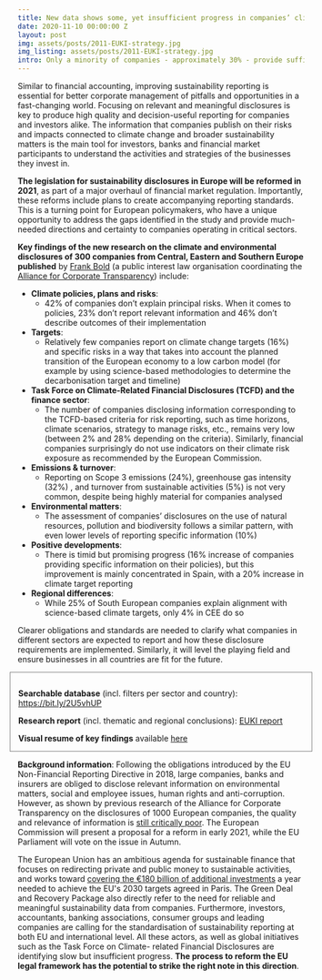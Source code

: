 ```yaml
---
title: New data shows some, yet insufficient progress in companies’ climate and environmental disclosures at a turning point for sustainability reporting in Europe
date: 2020-11-10 00:00:00 Z
layout: post
img: assets/posts/2011-EUKI-strategy.jpg
img_listing: assets/posts/2011-EUKI-strategy.jpg
intro: Only a minority of companies - approximately 30% - provide sufficiently detailed information on their climate policies and risks that allows to understand their development, position, performance and impact
---
```


Similar to financial accounting, improving sustainability reporting is essential for better corporate management of pitfalls and opportunities in a fast-changing world. Focusing on relevant and meaningful disclosures is key to produce high quality and decision-useful reporting for companies and investors alike. The information that companies publish on their risks and impacts connected to climate change and broader sustainability matters is the main tool for investors, banks and financial market participants to understand the activities and strategies of the businesses they invest in.  
 
**The legislation for sustainability disclosures in Europe will be reformed in 2021**, as part of a major overhaul of financial market regulation. Importantly, these reforms include plans to create accompanying reporting standards. This is a turning point for European policymakers, who have a unique opportunity to address the gaps identified in the study and provide much-needed directions and certainty to companies operating in critical sectors.

**Key findings of the new research on the climate and environmental disclosures of 300 companies from Central, Eastern and Southern Europe published** by [Frank Bold](https://en.frankbold.org/our-work/programme/responsible-companies) (a public interest law organisation coordinating the [Alliance for Corporate Transparency](http://www.allianceforcorporatetransparency.org/)) include:

- **Climate policies, plans and risks**: 
     - 42% of companies don’t explain principal risks. When it comes to policies, 23% don’t report relevant information and 46% don’t describe outcomes of their implementation
- **Targets**: 
     - Relatively few companies report on climate change targets (16%) and specific risks in a way that takes into account the planned transition of the European economy to a low carbon model (for example by using science-based methodologies to determine the decarbonisation target and timeline)
- **Task Force on Climate-Related Financial Disclosures (TCFD) and the finance sector**:
     - The number of companies disclosing information corresponding to the TCFD-based criteria for risk reporting, such as time horizons, climate scenarios, strategy to manage risks, etc., remains very low (between 2% and 28% depending on the criteria). Similarly, financial companies surprisingly do not use indicators on their climate risk exposure as recommended by the European Commission. 
- **Emissions & turnover**:
     - Reporting on Scope 3 emissions (24%), greenhouse gas intensity (32%) , and turnover from sustainable activities (5%) is not very common, despite being highly material for companies analysed
- **Environmental matters**: 
     - The assessment of companies’ disclosures on the use of natural resources, pollution and biodiversity follows a similar pattern, with even lower levels of reporting specific information (10%)
- **Positive developments**: 
     - There is timid but promising progress (16% increase of companies providing specific information on their policies), but this improvement is mainly concentrated in Spain, with a 20% increase in climate target reporting
- **Regional differences**:
     - While 25% of South European companies explain alignment with science-based climate targets, only 4% in CEE do so

Clearer obligations and standards are needed to clarify what companies in different sectors are expected to report and how these disclosure requirements are implemented. Similarly, it will level the playing field and ensure businesses in all countries are fit for the future.


<div style="border: 1px solid gray; margin: 0 -1em; padding: 1em 1em 0;">

<p><strong>Searchable database</strong> (incl. filters per sector and country): <a href="https://bit.ly/2U5vhUP" target="_blank">https://bit.ly/2U5vhUP</a></p>

<p><strong>Research report</strong> (incl. thematic and regional conclusions): <a href="{% asset 'Research_Report_EUKI_2020.pdf' @path %}" target="_blank">EUKI report</a></p>

<p><strong>Visual resume of key findings</strong> available <a href="{% asset 'Key_findings.pdf' @path %}" target="_blank">here</a></p>

</div>


**Background information**:
Following the obligations introduced by the EU Non-Financial Reporting Directive in 2018, large
companies, banks and insurers are obliged to disclose relevant information on environmental matters,
social and employee issues, human rights and anti-corruption. However, as shown by previous
research of the Alliance for Corporate Transparency on the disclosures of 1000 European companies,
the quality and relevance of information is [still critically poor](http://allianceforcorporatetransparency.org/news/landmark-research.html). The European Commission will present a
proposal for a reform in early 2021, while the EU Parliament will vote on the issue in Autumn.

The European Union has an ambitious agenda for sustainable finance that focuses on redirecting
private and public money to sustainable activities, and works toward [covering the €180 billion of
additional investments](https://ec.europa.eu/clima/news/sustainable-finance-commissions-action-plan-greener-and-cleaner-economy_en) a year needed to achieve the EU&#39;s 2030 targets agreed in Paris. The Green
Deal and Recovery Package also directly refer to the need for reliable and meaningful sustainability
data from companies. Furthermore, investors, accountants, banking associations, consumer groups
and leading companies are calling for the standardisation of sustainability reporting at both EU and
international level. All these actors, as well as global initiatives such as the Task Force on Climate-
related Financial Disclosures are identifying slow but insufficient progress. **The process to reform
the EU legal framework has the potential to strike the right note in this direction**.
